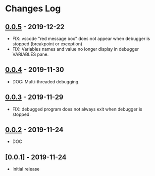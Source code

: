 # Changes Log

## [0.0.5] - 2019-12-22

* FIX: vscode "red message box" does not appear when debugger is stopped (breakpoint or exception)
* FIX: Variables names and value no longer display in debugger VARIABLES pane.

[0.0.5]: https://github.com/cmorisse/vscode-ikp3db/compare/v0.0.4...v0.0.5


## [0.0.4] - 2019-11-30

* DOC: Multi-threaded debugging.

[0.0.4]: https://github.com/cmorisse/vscode-ikp3db/compare/v0.0.3...v0.0.4

## [0.0.3] - 2019-11-29

* FIX:  debugged program does not always exit when debugger is stopped.

[0.0.3]: https://github.com/cmorisse/vscode-ikp3db/compare/v0.0.2...v0.0.3


## [0.0.2] - 2019-11-24

* DOC

[0.0.2]: https://github.com/cmorisse/vscode-ikp3db/compare/v0.0.1...v0.0.2

## [0.0.1] - 2019-11-24

* Initial release
